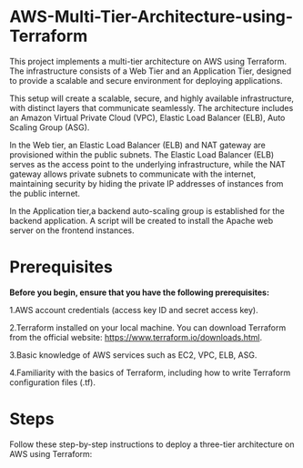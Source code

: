# AWS-Multi-Tier-Architecture-using-Terraform

This project implements a multi-tier architecture on AWS using Terraform. The infrastructure consists of a Web Tier and an Application Tier, designed to provide a scalable and secure environment for deploying applications. 

This setup will create a scalable, secure, and highly available infrastructure, with distinct layers that communicate seamlessly. The architecture includes an Amazon Virtual Private Cloud (VPC), Elastic Load Balancer (ELB), Auto Scaling Group (ASG).

In the Web tier, an Elastic Load Balancer (ELB) and NAT gateway are provisioned within the public subnets. The Elastic Load Balancer (ELB) serves as the access point to the underlying infrastructure, while the NAT gateway allows private subnets to communicate with the internet, maintaining security by hiding the private IP addresses of instances from the public internet.

In the Application tier,a backend auto-scaling group is established for the backend application. A script will be created to install the Apache web server on the frontend instances.

# Prerequisites

**Before you begin, ensure that you have the following prerequisites:**

1.AWS account credentials (access key ID and secret access key).

2.Terraform installed on your local machine. You can download Terraform from the official website: https://www.terraform.io/downloads.html.

3.Basic knowledge of AWS services such as EC2, VPC, ELB, ASG.

4.Familiarity with the basics of Terraform, including how to write Terraform configuration files (.tf).

# Steps

Follow these step-by-step instructions to deploy a three-tier architecture on AWS using Terraform:


